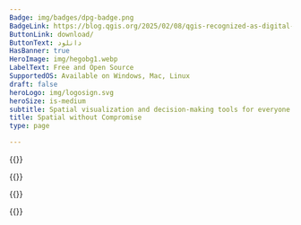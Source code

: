 ```yaml
---
Badge: img/badges/dpg-badge.png
BadgeLink: https://blog.qgis.org/2025/02/08/qgis-recognized-as-digital-public-good/
ButtonLink: download/
ButtonText: دانلود
HasBanner: true
HeroImage: img/hegobg1.webp
LabelText: Free and Open Source
SupportedOS: Available on Windows, Mac, Linux
draft: false
heroLogo: img/logosign.svg
heroSize: is-medium
subtitle: Spatial visualization and decision-making tools for everyone
title: Spatial without Compromise
type: page

---
```

{{<feature title="Create maps" text="Explore QGIS's exceptional cartographic design features to craft outstanding maps for desktop, mobile, cloud, and print media." col-title-1="Class-leading cartography" col-text-1="Experience QGIS's extensive set of design options to bring your maps to life." col-title-2="Professional map production" col-text-2="Use the intuitive layout designer to produce high-quality, large-format print maps." col-title-3="Powerful reporting tools" col-text-3="Create atlases and reports including maps and tabular content." img="img/main-create.webp" order=1 >}}

{{<feature title="Edit layers" text="Harness the unmatched capabilities of powerful digitizing and construction tools." col-title-1="Exceptional digitizing proficiency" col-text-1="Craft and edit points, lines, polygons, and meshes with precision." col-title-2="Advanced construction tools" col-text-2="Build geometries with curves, CAD-like tools, and an extensive range of geometry transformations." col-title-3="Highly customizable forms" col-text-3="Create user-friendly forms using our form designer." img="img/main-edit.webp" order=2 >}}

{{<feature title="Process and analyze" text="Benefit from state-of-the-art analysis tools seamlessly integrated into our toolbox." col-title-1="Comprehensive analysis toolset" col-text-1="Uncover insights from your data with our comprehensive array of analysis tools." col-title-2="Automated analysis workflows" col-text-2="Visually combine analysis tools to create easily reproducible workflows." col-title-3="Extensible analysis environment" col-text-3="Explore a diverse ecosystem of third-party analysis tools for expanded capabilities." img="img/main-analyze.webp" order=3 >}}

{{<feature title="Share maps" text="QGIS provides an equal-access platform for everyone to share their results." col-title-1="Industry-leading format support" col-text-1="Conquer data integration challenges with support for various data sources and formats." col-title-2="Standards and interoperability" col-text-2="Amplify your impact by exploring, utilizing, and creating web services based on industry standards." col-title-3="Publish your work" col-text-3="Extend QGIS to the cloud and mobile devices for wider accessibility." img="img/main-share.webp" order=4 >}}
